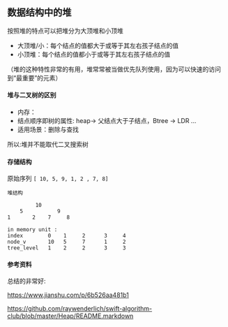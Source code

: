 ## 数据结构中的堆

按照堆的特点可以把堆分为大顶堆和小顶堆

 - 大顶堆/小：每个结点的值都大于或等于其左右孩子结点的值
 - 小顶堆：每个结点的值都小于或等于其左右孩子结点的值

（堆的这种特性非常的有用，堆常常被当做优先队列使用，因为可以快速的访问到“最重要”的元素）

#### 堆与二叉树的区别

 - 内存：
 - 结点顺序即树的属性: heap-> 父结点大于子结点，Btree -> LDR ...
 - 适用场景：删除与查找
 
所以:堆并不能取代二叉搜索树

#### 存储结构

原始序列 `[ 10, 5, 9, 1, 2 , 7, 8]`

    堆结构
    
             10 
        5           9
    1       2    7     8
    
    in memory unit :
    index        0    1     2      3     4   
    node_v       10   5     7      1     2          
    tree_level   1    2     2      3     3
    
#### 参考资料

总结的非常好:
 
https://www.jianshu.com/p/6b526aa481b1

https://github.com/raywenderlich/swift-algorithm-club/blob/master/Heap/README.markdown